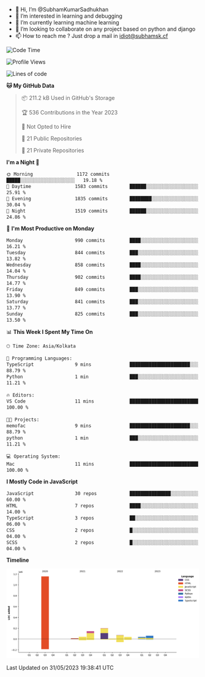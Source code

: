 - 👋 Hi, I’m @SubhamKumarSadhukhan
- 👀 I’m interested in learning and debugging
- 🌱 I’m currently learning machine learning
- 💞️ I’m looking to collaborate on any project based on python and django
- 📫 How to reach me ?
      Just drop a mail in idiot@subhamsk.cf

<!---
SubhamKumarSadhukhan/SubhamKumarSadhukhan is a ✨ special ✨ repository because its `README.md` (this file) appears on your GitHub profile.
You can click the Preview link to take a look at your changes.
--->


<!--START_SECTION:waka-->
![Code Time](http://img.shields.io/badge/Code%20Time-1%2C212%20hrs%2057%20mins-blue)

![Profile Views](http://img.shields.io/badge/Profile%20Views-24-blue)

![Lines of code](https://img.shields.io/badge/From%20Hello%20World%20I%27ve%20Written-1.8%20million%20lines%20of%20code-blue)

**🐱 My GitHub Data** 

> 📦 211.2 kB Used in GitHub's Storage 
 > 
> 🏆 536 Contributions in the Year 2023
 > 
> 🚫 Not Opted to Hire
 > 
> 📜 21 Public Repositories 
 > 
> 🔑 21 Private Repositories 
 > 
**I'm a Night 🦉** 

```text
🌞 Morning                1172 commits        █████░░░░░░░░░░░░░░░░░░░░   19.18 % 
🌆 Daytime                1583 commits        ██████░░░░░░░░░░░░░░░░░░░   25.91 % 
🌃 Evening                1835 commits        ████████░░░░░░░░░░░░░░░░░   30.04 % 
🌙 Night                  1519 commits        ██████░░░░░░░░░░░░░░░░░░░   24.86 % 
```
📅 **I'm Most Productive on Monday** 

```text
Monday                   990 commits         ████░░░░░░░░░░░░░░░░░░░░░   16.21 % 
Tuesday                  844 commits         ███░░░░░░░░░░░░░░░░░░░░░░   13.82 % 
Wednesday                858 commits         ████░░░░░░░░░░░░░░░░░░░░░   14.04 % 
Thursday                 902 commits         ████░░░░░░░░░░░░░░░░░░░░░   14.77 % 
Friday                   849 commits         ███░░░░░░░░░░░░░░░░░░░░░░   13.90 % 
Saturday                 841 commits         ███░░░░░░░░░░░░░░░░░░░░░░   13.77 % 
Sunday                   825 commits         ███░░░░░░░░░░░░░░░░░░░░░░   13.50 % 
```


📊 **This Week I Spent My Time On** 

```text
🕑︎ Time Zone: Asia/Kolkata

💬 Programming Languages: 
TypeScript               9 mins              ██████████████████████░░░   88.79 % 
Python                   1 min               ███░░░░░░░░░░░░░░░░░░░░░░   11.21 % 

🔥 Editors: 
VS Code                  11 mins             █████████████████████████   100.00 % 

🐱‍💻 Projects: 
memofac                  9 mins              ██████████████████████░░░   88.79 % 
python                   1 min               ███░░░░░░░░░░░░░░░░░░░░░░   11.21 % 

💻 Operating System: 
Mac                      11 mins             █████████████████████████   100.00 % 
```

**I Mostly Code in JavaScript** 

```text
JavaScript               30 repos            ███████████████░░░░░░░░░░   60.00 % 
HTML                     7 repos             ████░░░░░░░░░░░░░░░░░░░░░   14.00 % 
TypeScript               3 repos             ██░░░░░░░░░░░░░░░░░░░░░░░   06.00 % 
CSS                      2 repos             █░░░░░░░░░░░░░░░░░░░░░░░░   04.00 % 
SCSS                     2 repos             █░░░░░░░░░░░░░░░░░░░░░░░░   04.00 % 
```



**Timeline**

![Lines of Code chart](https://raw.githubusercontent.com/SubhamKumarSadhukhan/SubhamKumarSadhukhan/main/assets/bar_graph.png)


 Last Updated on 31/05/2023 19:38:41 UTC
<!--END_SECTION:waka-->
